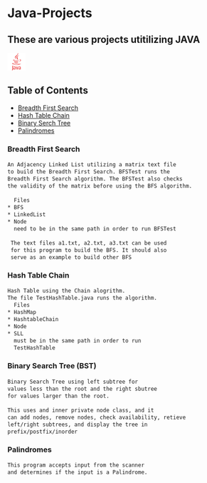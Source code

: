 # Java-Projects
These are various projects utitilizing JAVA
---
<div>
  <img src="https://github.com/devicons/devicon/blob/master/icons/java/java-plain-wordmark.svg" title="java" alt="java" width="40" height="40"/>
</div>

## Table of Contents
* [Breadth First Search](#breadth_first_search)
* [Hash Table Chain](#hash_table_chain)
* [Binary Serch Tree](#binary_search_tree)
* [Palindromes](#palindromes)

### Breadth First Search
```
An Adjacency Linked List utilizing a matrix text file
to build the Breadth First Search. BFSTest runs the 
Breadth First Search algorithm. The BFSTest also checks
the validity of the matrix before using the BFS algorithm.

  Files
* BFS
* LinkedList
* Node
  need to be in the same path in order to run BFSTest
 
 The text files a1.txt, a2.txt, a3.txt can be used
 for this program to build the BFS. It should also 
 serve as an example to build other BFS
```
### Hash Table Chain
```
Hash Table using the Chain alogrithm. 
The file TestHashTable.java runs the algorithm.
  Files
* HashMap
* HashtableChain
* Node
* SLL 
  must be in the same path in order to run 
  TestHashTable
```
### Binary Search Tree (BST)
```
Binary Search Tree using left subtree for
values less than the root and the right sbutree
for values larger than the root.

This uses and inner private node class, and it 
can add nodes, remove nodes, check availability, retieve
left/right subtrees, and display the tree in 
prefix/postfix/inorder
```
### Palindromes
```
This program accepts input from the scanner 
and determines if the input is a Palindrome.
```
